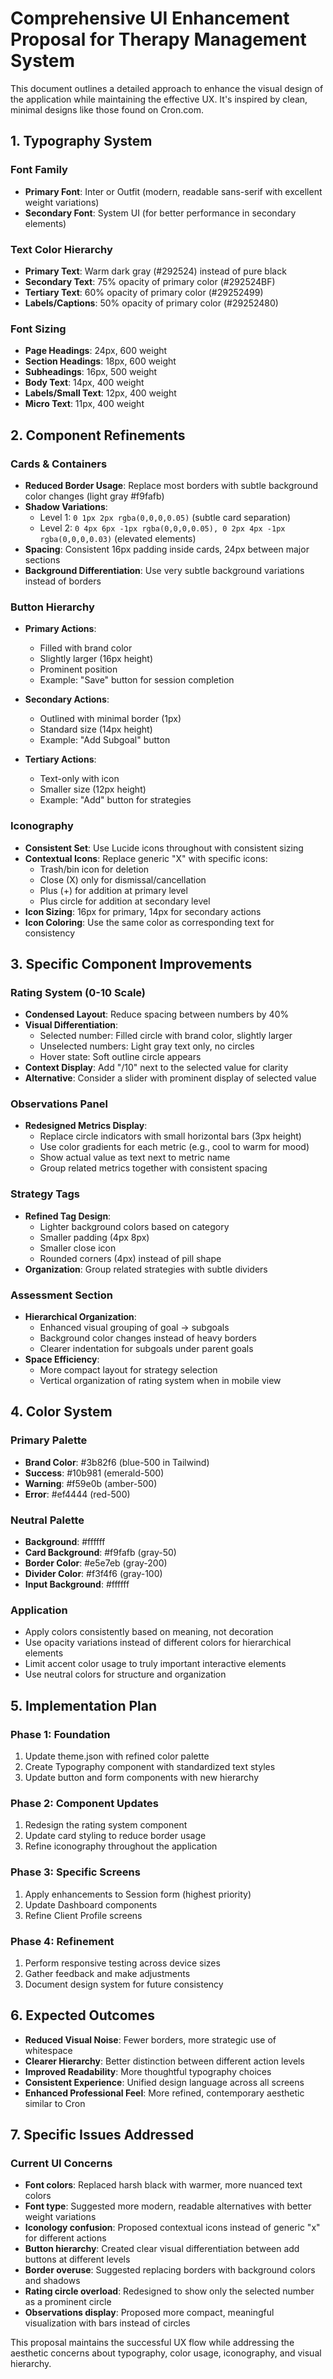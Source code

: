 # Comprehensive UI Enhancement Proposal for Therapy Management System

This document outlines a detailed approach to enhance the visual design of the application while maintaining the effective UX. It's inspired by clean, minimal designs like those found on Cron.com.

## 1. Typography System

### Font Family
- **Primary Font**: Inter or Outfit (modern, readable sans-serif with excellent weight variations)
- **Secondary Font**: System UI (for better performance in secondary elements)

### Text Color Hierarchy
- **Primary Text**: Warm dark gray (#292524) instead of pure black
- **Secondary Text**: 75% opacity of primary color (#292524BF)
- **Tertiary Text**: 60% opacity of primary color (#29252499)
- **Labels/Captions**: 50% opacity of primary color (#29252480)

### Font Sizing
- **Page Headings**: 24px, 600 weight
- **Section Headings**: 18px, 600 weight
- **Subheadings**: 16px, 500 weight
- **Body Text**: 14px, 400 weight
- **Labels/Small Text**: 12px, 400 weight
- **Micro Text**: 11px, 400 weight

## 2. Component Refinements

### Cards & Containers
- **Reduced Border Usage**: Replace most borders with subtle background color changes (light gray #f9fafb)
- **Shadow Variations**: 
  - Level 1: `0 1px 2px rgba(0,0,0,0.05)` (subtle card separation)
  - Level 2: `0 4px 6px -1px rgba(0,0,0,0.05), 0 2px 4px -1px rgba(0,0,0,0.03)` (elevated elements)
- **Spacing**: Consistent 16px padding inside cards, 24px between major sections
- **Background Differentiation**: Use very subtle background variations instead of borders

### Button Hierarchy
- **Primary Actions**: 
  - Filled with brand color
  - Slightly larger (16px height)
  - Prominent position
  - Example: "Save" button for session completion
  
- **Secondary Actions**: 
  - Outlined with minimal border (1px)
  - Standard size (14px height)
  - Example: "Add Subgoal" button
  
- **Tertiary Actions**: 
  - Text-only with icon
  - Smaller size (12px height) 
  - Example: "Add" button for strategies

### Iconography
- **Consistent Set**: Use Lucide icons throughout with consistent sizing
- **Contextual Icons**: Replace generic "X" with specific icons:
  - Trash/bin icon for deletion
  - Close (X) only for dismissal/cancellation
  - Plus (+) for addition at primary level
  - Plus circle for addition at secondary level
- **Icon Sizing**: 16px for primary, 14px for secondary actions
- **Icon Coloring**: Use the same color as corresponding text for consistency

## 3. Specific Component Improvements

### Rating System (0-10 Scale)
- **Condensed Layout**: Reduce spacing between numbers by 40%
- **Visual Differentiation**:
  - Selected number: Filled circle with brand color, slightly larger
  - Unselected numbers: Light gray text only, no circles
  - Hover state: Soft outline circle appears
- **Context Display**: Add "/10" next to the selected value for clarity
- **Alternative**: Consider a slider with prominent display of selected value

### Observations Panel
- **Redesigned Metrics Display**:
  - Replace circle indicators with small horizontal bars (3px height)
  - Use color gradients for each metric (e.g., cool to warm for mood)
  - Show actual value as text next to metric name
  - Group related metrics together with consistent spacing

### Strategy Tags
- **Refined Tag Design**:
  - Lighter background colors based on category
  - Smaller padding (4px 8px)
  - Smaller close icon
  - Rounded corners (4px) instead of pill shape
- **Organization**: Group related strategies with subtle dividers

### Assessment Section
- **Hierarchical Organization**:
  - Enhanced visual grouping of goal → subgoals
  - Background color changes instead of heavy borders
  - Clearer indentation for subgoals under parent goals
- **Space Efficiency**:
  - More compact layout for strategy selection
  - Vertical organization of rating system when in mobile view

## 4. Color System

### Primary Palette
- **Brand Color**: #3b82f6 (blue-500 in Tailwind)
- **Success**: #10b981 (emerald-500)
- **Warning**: #f59e0b (amber-500)
- **Error**: #ef4444 (red-500)

### Neutral Palette
- **Background**: #ffffff
- **Card Background**: #f9fafb (gray-50)
- **Border Color**: #e5e7eb (gray-200)
- **Divider Color**: #f3f4f6 (gray-100)
- **Input Background**: #ffffff

### Application
- Apply colors consistently based on meaning, not decoration
- Use opacity variations instead of different colors for hierarchical elements
- Limit accent color usage to truly important interactive elements
- Use neutral colors for structure and organization

## 5. Implementation Plan

### Phase 1: Foundation
1. Update theme.json with refined color palette
2. Create Typography component with standardized text styles
3. Update button and form components with new hierarchy

### Phase 2: Component Updates
1. Redesign the rating system component
2. Update card styling to reduce border usage
3. Refine iconography throughout the application

### Phase 3: Specific Screens
1. Apply enhancements to Session form (highest priority)
2. Update Dashboard components
3. Refine Client Profile screens

### Phase 4: Refinement
1. Perform responsive testing across device sizes
2. Gather feedback and make adjustments
3. Document design system for future consistency

## 6. Expected Outcomes

- **Reduced Visual Noise**: Fewer borders, more strategic use of whitespace
- **Clearer Hierarchy**: Better distinction between different action levels
- **Improved Readability**: More thoughtful typography choices
- **Consistent Experience**: Unified design language across all screens
- **Enhanced Professional Feel**: More refined, contemporary aesthetic similar to Cron

## 7. Specific Issues Addressed

### Current UI Concerns
- **Font colors**: Replaced harsh black with warmer, more nuanced text colors
- **Font type**: Suggested more modern, readable alternatives with better weight variations
- **Iconology confusion**: Proposed contextual icons instead of generic "x" for different actions
- **Button hierarchy**: Created clear visual differentiation between add buttons at different levels
- **Border overuse**: Suggested replacing borders with background colors and shadows
- **Rating circle overload**: Redesigned to show only the selected number as a prominent circle
- **Observations display**: Proposed more compact, meaningful visualization with bars instead of circles

This proposal maintains the successful UX flow while addressing the aesthetic concerns about typography, color usage, iconography, and visual hierarchy.